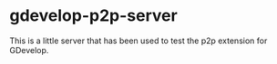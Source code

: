 # gdevelop-p2p-server
This is a little server that has been used to test the p2p extension for GDevelop.
